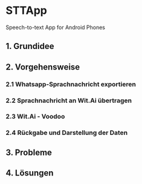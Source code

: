 # STTApp

Speech-to-text App for Android Phones

## 1. Grundidee

## 2. Vorgehensweise

### 2.1 Whatsapp-Sprachnachricht exportieren

### 2.2 Sprachnachricht an Wit.Ai übertragen

### 2.3 Wit.Ai - Voodoo

### 2.4 Rückgabe und Darstellung der Daten

## 3. Probleme

## 4. Lösungen
